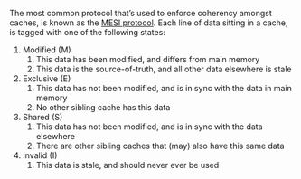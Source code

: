 The most common protocol that’s used to enforce coherency amongst caches, is known as the [MESI protocol](https://en.wikipedia.org/wiki/MESI_protocol).
Each line of data sitting in a cache, is tagged with one of the following states:
1.  Modified (M)
    1.  This data has been modified, and differs from main memory
    2.  This data is the source-of-truth, and all other data elsewhere is stale
2.  Exclusive (E)
    1.  This data has not been modified, and is in sync with the data in main memory
    2.  No other sibling cache has this data
3.  Shared (S)
    1.  This data has not been modified, and is in sync with the data elsewhere
    2.  There are other sibling caches that (may) also have this same data
4.  Invalid (I)
    1.  This data is stale, and should never ever be used